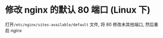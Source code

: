 # 修改 nginx 的默认 80 端口 (Linux 下)

打开`/etc/nginx/sites-available/default` 文件, 将 80 修改未其他端口, 然后重启 nginx
